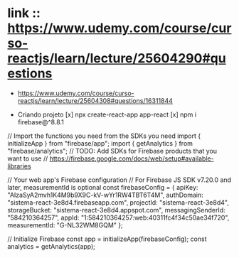# link :: https://www.udemy.com/course/curso-reactjs/learn/lecture/25604290#questions
* https://www.udemy.com/course/curso-reactjs/learn/lecture/25604308#questions/16311844

* Criando projeto
[x] npx create-react-app app-react
[x] npm i firebase@^8.8.1

// Import the functions you need from the SDKs you need
import { initializeApp } from "firebase/app";
import { getAnalytics } from "firebase/analytics";
// TODO: Add SDKs for Firebase products that you want to use
// https://firebase.google.com/docs/web/setup#available-libraries

// Your web app's Firebase configuration
// For Firebase JS SDK v7.20.0 and later, measurementId is optional
const firebaseConfig = {
  apiKey: "AIzaSyA2mvh1K4M9b9X9C-kV-wYr1RW4TBT6T4M",
  authDomain: "sistema-react-3e8d4.firebaseapp.com",
  projectId: "sistema-react-3e8d4",
  storageBucket: "sistema-react-3e8d4.appspot.com",
  messagingSenderId: "584210364257",
  appId: "1:584210364257:web:40311fc4f34c50ae34f720",
  measurementId: "G-NL32WM8GQM"
};

// Initialize Firebase
const app = initializeApp(firebaseConfig);
const analytics = getAnalytics(app);